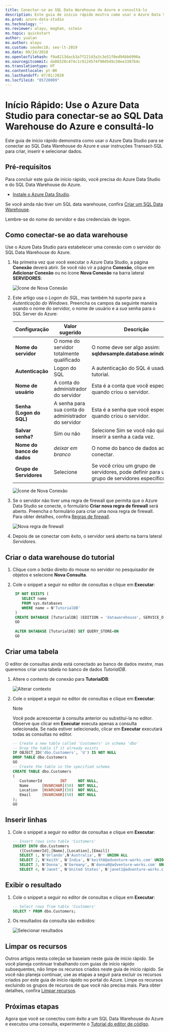 ```yaml
---
title: Conectar-se ao SQL Data Warehouse do Azure e consultá-lo
description: Este guia de início rápido mostra como usar o Azure Data Studio para conectar-se a um SQL Data Warehouse do Azure e executar uma consulta
ms.prod: azure-data-studio
ms.technology: ''
ms.reviewer: alayu, maghan, sstein
ms.topic: quickstart
author: yualan
ms.author: alayu
ms.custom: seodec18; seo-lt-2019
ms.date: 09/24/2018
ms.openlocfilehash: f9a8213dacb3a7f221d3a3c3e51f0ed94bb6990a
ms.sourcegitcommit: da88320c474c1c9124574f90d549c50ee3387b4c
ms.translationtype: HT
ms.contentlocale: pt-BR
ms.lasthandoff: 07/01/2020
ms.locfileid: "85728009"
---
```

# <a name="quickstart-use-azure-data-studio-to-connect-and-query-data-in-azure-sql-data-warehouse"></a>Início Rápido: Use o Azure Data Studio para conectar-se ao SQL Data Warehouse do Azure e consultá-lo

Este guia de início rápido demonstra como usar o Azure Data Studio para se conectar ao SQL Data Warehouse do Azure e usar instruções Transact-SQL para criar, inserir e selecionar dados. 

## <a name="prerequisites"></a>Pré-requisitos
Para concluir este guia de início rápido, você precisa do Azure Data Studio e do SQL Data Warehouse do Azure.

- [Instale o Azure Data Studio](download.md).

Se você ainda não tiver um SQL data warehouse, confira [Criar um SQL Data Warehouse](https://docs.microsoft.com/azure/sql-data-warehouse/sql-data-warehouse-get-started-provision).

Lembre-se do nome do servidor e das credenciais de logon.


## <a name="connect-to-your-data-warehouse"></a>Como conectar-se ao data warehouse

Use o Azure Data Studio para estabelecer uma conexão com o servidor do SQL Data Warehouse do Azure.

1. Na primeira vez que você executar o Azure Data Studio, a página **Conexão** deverá abrir. Se você não vir a página **Conexão**, clique em **Adicionar Conexão** ou no ícone **Nova Conexão** na barra lateral **SERVIDORES**:
   
   ![Ícone de Nova Conexão](media/quickstart-sql-dw/new-connection-icon.png)

2. Este artigo usa o *Logon do SQL*, mas também há suporte para a *Autenticação do Windows*. Preencha os campos da seguinte maneira usando o nome do servidor, o nome de usuário e a *sua* senha para o SQL Server do Azure:

   | Configuração       | Valor sugerido | Descrição |
   | ------------ | ------------------ | ------------------------------------------------- | 
   | **Nome do servidor** | O nome do servidor totalmente qualificado | O nome deve ser algo assim: **sqldwsample.database.windows.net** |
   | **Autenticação** | Logon do SQL| A autenticação do SQL é usada neste tutorial. |
   | **Nome de usuário** | A conta do administrador do servidor | Esta é a conta que você especificou quando criou o servidor. |
   | **Senha (Logon do SQL)** | A senha para sua conta do administrador do servidor | Esta é a senha que você especificou quando criou o servidor. |
   | **Salvar senha?** | Sim ou não | Selecione Sim se você não quiser inserir a senha a cada vez. |
   | **Nome do banco de dados** | *deixar em branco* | O nome do banco de dados ao qual conectar. |
   | **Grupo de Servidores** | Selecione <Default> | Se você criou um grupo de servidores, pode definir para um grupo de servidores específico. | 

   ![Ícone de Nova Conexão](media/quickstart-sql-dw/new-connection-screen.png) 

3. Se o servidor não tiver uma regra de firewall que permita que o Azure Data Studio se conecte, o formulário **Criar nova regra de firewall** será aberto. Preencha o formulário para criar uma nova regra de firewall. Para obter detalhes, confira [Regras de firewall](https://docs.microsoft.com/azure/sql-database/sql-database-firewall-configure).

   ![Nova regra de firewall](media/quickstart-sql-dw/firewall.png)  

4. Depois de se conectar com êxito, o servidor será aberto na barra lateral *Servidores*.

## <a name="create-the-tutorial-data-warehouse"></a>Criar o data warehouse do tutorial
1. Clique com o botão direito do mouse no servidor no pesquisador de objetos e selecione **Nova Consulta**.

1. Cole o snippet a seguir no editor de consultas e clique em **Executar**:

   ```sql
    IF NOT EXISTS (
       SELECT name
       FROM sys.databases
       WHERE name = N'TutorialDB'
    )
    CREATE DATABASE [TutorialDB] (EDITION = 'datawarehouse', SERVICE_OBJECTIVE='DW100');
    GO  
    
    ALTER DATABASE [TutorialDB] SET QUERY_STORE=ON
    GO
   ```


## <a name="create-a-table"></a>Criar uma tabela

O editor de consultas ainda está conectado ao banco de dados *mestre*, mas queremos criar uma tabela no banco de dados *TutorialDB*. 

1. Altere o contexto de conexão para **TutorialDB**:

   ![Alterar contexto](media/quickstart-sql-database/change-context.png)


1. Cole o snippet a seguir no editor de consultas e clique em **Executar**:

   > [!NOTE]
   > Você pode acrescentar à consulta anterior ou substituí-la no editor. Observe que clicar em **Executar** executa apenas a consulta selecionada. Se nada estiver selecionado, clicar em **Executar** executará todas as consultas no editor.

   ```sql
   -- Create a new table called 'Customers' in schema 'dbo'
   -- Drop the table if it already exists
   IF OBJECT_ID('dbo.Customers', 'U') IS NOT NULL
   DROP TABLE dbo.Customers
   GO
   -- Create the table in the specified schema
   CREATE TABLE dbo.Customers
   (
      CustomerId        INT     NOT NULL,
      Name      [NVARCHAR](50)  NOT NULL,
      Location  [NVARCHAR](50)  NOT NULL,
      Email     [NVARCHAR](50)  NOT NULL
   );
   GO
   ```


## <a name="insert-rows"></a>Inserir linhas

1. Cole o snippet a seguir no editor de consultas e clique em **Executar**:

   ```sql
   -- Insert rows into table 'Customers'
   INSERT INTO dbo.Customers
      ([CustomerId],[Name],[Location],[Email])
      SELECT 1, N'Orlando',N'Australia', N'' UNION ALL
      SELECT 2, N'Keith', N'India', N'keith0@adventure-works.com' UNION ALL
      SELECT 3, N'Donna', N'Germany', N'donna0@adventure-works.com' UNION ALL
      SELECT 4, N'Janet', N'United States', N'janet1@adventure-works.com'
   ```


## <a name="view-the-result"></a>Exibir o resultado
1. Cole o snippet a seguir no editor de consultas e clique em **Executar**:

   ```sql
   -- Select rows from table 'Customers'
   SELECT * FROM dbo.Customers;
   ```

1. Os resultados da consulta são exibidos:

   ![Selecionar resultados](media/quickstart-sql-dw/select-results.png)


## <a name="clean-up-resources"></a>Limpar os recursos

Outros artigos nesta coleção se baseiam neste guia de início rápido. Se você planeja continuar trabalhando com guias de início rápido subsequentes, não limpe os recursos criados neste guia de início rápido. Se você não planeja continuar, use as etapas a seguir para excluir os recursos criados por este guia de início rápido no portal do Azure.
Limpe os recursos excluindo os grupos de recursos de que você não precisa mais. Para obter detalhes, confira [Limpar recursos](https://docs.microsoft.com/azure/sql-database/sql-database-get-started-portal#clean-up-resources).


## <a name="next-steps"></a>Próximas etapas

Agora que você se conectou com êxito a um SQL Data Warehouse do Azure e executou uma consulta, experimente o [Tutorial do editor de código](tutorial-sql-editor.md).

